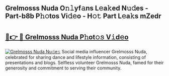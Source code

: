 ## Grelmosss Nuda O𝚗𝚕yf𝚊ns L𝚎a𝚔ed N𝚞𝚍es - Part-b8b P𝚑𝚘tos Vi𝚍𝚎o - H𝚘𝚝 Part L𝚎a𝚔s mZedr

# <h2><a href="http://kf2j00a.oniu.top/?m=Grelmosss+Nuda">🔗👉 🔴 Grelmosss Nuda P𝚑ot𝚘𝚜 V𝚒d𝚎o</a></h2>

[![Grelmosss Nuda Nu𝚍e𝚜](https://i.imgur.com/0qMVB7G.gif)](http://kf2j00a.oniu.top/?m=Grelmosss+Nuda)
Social media influencer Grelmosss Nuda, celebrated for sharing dance and lifestyle information, consisting of presentations and blogs. Selfless volunteer Grelmosss Nuda, famed for their generosity and commitment to serving their community.  

